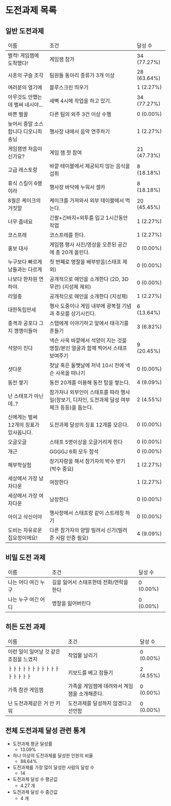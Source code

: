 # 도전과제 목록

## 일반 도전과제

<table>
  <thead>
    <tr>
      <td>이름</td>
      <td>조건</td>
      <td>달성 수</td>
    </tr>
  </thead>
  <tbody>
    <tr>
      <td>벌컥! 게임잼에 도착했다!</td>
      <td>게임잼 참가</td>
      <td>34 (77.27%)</td>
    </tr>
    <tr>
      <td>사혼의 구슬 조각</td>
      <td>팀원들 동아리 종류가 3개 이상</td>
      <td>28 (63.64%)</td>
    </tr>
    <tr>
      <td>여러분의 열기에</td>
      <td>블루스크린 띄우기</td>
      <td>1 (2.27%)</td>
    </tr>
    <tr>
      <td>아무것도 안했는데 벌써 네시야...</td>
      <td>새벽 4시에 작업을 하고 있기.</td>
      <td>34 (77.27%)</td>
    </tr>
    <tr>
      <td>바쁜 벌꿀</td>
      <td>다른 팀의 외주 3건 이상 수행</td>
      <td>0 (0.00%)</td>
    </tr>
    <tr>
      <td>늦어서 증말 소스합니다 디오니죄송님</td>
      <td>행사장 내에서 음악 연주하기</td>
      <td>1 (2.27%)</td>
    </tr>
    <tr>
      <td>게임잼엔 처음이신가요?</td>
      <td>게임 잼 첫 참여</td>
      <td>21 (47.73%)</td>
    </tr>
    <tr>
      <td>고급 레스토랑</td>
      <td>바깥 테이블에서 제공되지 않는 음식을 섭취</td>
      <td>8 (18.18%)</td>
    </tr>
    <tr>
      <td>휴식 스킬이 6랭이라</td>
      <td>행사장 바닥에 누워서 셀카</td>
      <td>8 (18.18%)</td>
    </tr>
    <tr>
      <td>8월은 케이크의 거짓말</td>
      <td>케이크를 가져와서 외부 테이블에서 먹는다.</td>
      <td>20 (45.45%)</td>
    </tr>
    <tr>
      <td>너무 춥네요</td>
      <td>긴팔+긴바지+외투를 입고 1시간동안 작업</td>
      <td>1 (2.27%)</td>
    </tr>
    <tr>
      <td>코스프레</td>
      <td>코스프레를 한다.</td>
      <td>1 (2.27%)</td>
    </tr>
    <tr>
      <td>홍보 대사</td>
      <td>게임잼 행사 사진/영상을 오픈된 공간에 총 20개 올린다.</td>
      <td>0 (0.00%)</td>
    </tr>
    <tr>
      <td>누구보다 빠르게 남들과는 다르게</td>
      <td>첫 번째로 명찰을 배부받음(스태프 제외)</td>
      <td>0 (0.00%)</td>
    </tr>
    <tr>
      <td>나보다 한차원 연하야.</td>
      <td>공개적으로 애인을 소개한다 (2D, 3D 무관) (지성체 제외)</td>
      <td>0 (0.00%)</td>
    </tr>
    <tr>
      <td>리얼충</td>
      <td>공개적으로 애인을 소개한다 (지성체)</td>
      <td>1 (2.27%)</td>
    </tr>
    <tr>
      <td>대한독립만세</td>
      <td>행사 도중이나 게임 내부에 광복절 기념과 추모를 상기시킨다.</td>
      <td>6 (13.64%)</td>
    </tr>
    <tr>
      <td>충격과 공포다 그지 깽깽이들아</td>
      <td>스탭에게 이야기하고 앞에서 태극기를 흔들기</td>
      <td>3 (6.82%)</td>
    </tr>
    <tr>
      <td>석양이 진다</td>
      <td>넥슨 사옥 바깥에서 석양이 지는 것을 명찰/본인 얼굴과 함께 찍어서 스태프 보여주기</td>
      <td>9 (20.45%)</td>
    </tr>
    <tr>
      <td>셧다운</td>
      <td>첫날 혹은 둘쨋날에 저녁 10시 전에 넥슨 사옥을 떠나기</td>
      <td>0 (0.00%)</td>
    </tr>
    <tr>
      <td>동전 쌓기</td>
      <td>동전 20개를 이용해 동전 탑을 쌓는다.</td>
      <td>4 (9.09%)</td>
    </tr>
    <tr>
      <td>난 스태프가 아닌데..?</td>
      <td>참가자나 외부인이 스태프를 따라 행사 일(장보기, 디자인, 도전과제 달성 여부 체크 등등)을 돕는다.</td>
      <td>2 (4.55%)</td>
    </tr>
    <tr>
      <td>신에게는 벌써 12개의 징표가 있사옵니다.</td>
      <td>도전과제 달성의 징표 12개를 모은다.</td>
      <td>0 (0.00%)</td>
    </tr>
    <tr>
      <td>오글오글</td>
      <td>스태프 5명이상을 오글거리게 한다</td>
      <td>0 (0.00%)</td>
    </tr>
    <tr>
      <td>개근</td>
      <td>GGGGJ 6회 모두 참석</td>
      <td>0 (0.00%)</td>
    </tr>
    <tr>
      <td>해부학실험</td>
      <td>장기자랑을 해서 참가자의 박수 받기(박수 중요)</td>
      <td>1 (2.27%)</td>
    </tr>
    <tr>
      <td>세상에서 가장 남자다운</td>
      <td>여장한다</td>
      <td>1 (2.27%)</td>
    </tr>
    <tr>
      <td>세상에서 가장 여자다운</td>
      <td>남장한다</td>
      <td>0 (0.00%)</td>
    </tr>
    <tr>
      <td>아이고 삭신이야</td>
      <td>행사장에서 스태프랑 같이 스트레칭 하기</td>
      <td>0 (0.00%)</td>
    </tr>
    <tr>
      <td>도비는 자유로운 집요정이에요!</td>
      <td>다른 참가자의 양말 빌려서 신기(빌려준 사람 인증 필요)</td>
      <td>4 (9.09%)</td>
    </tr>
  </tbody>
</table>

## 비밀 도전 과제

<table>
  <thead>
    <tr>
      <td>이름</td>
      <td>조건</td>
      <td>달성 수</td>
    </tr>
  </thead>
  <tbody>
    <tr>
      <td>나는 어디 여긴 누구</td>
      <td>길을 잃어서 스태프한테 전화/연락을 한다</td>
      <td>0 (0.00%)</td>
    </tr>
    <tr>
      <td>나는 누구 여긴 어디</td>
      <td>명찰을 잃어버린다</td>
      <td>0 (0.00%)</td>
    </tr>
  </tbody>
</table>

## 히든 도전 과제

<table>
  <thead>
    <tr>
      <td>이름</td>
      <td>조건</td>
      <td>달성 수</td>
    </tr>
  </thead>
  <tbody>
    <tr>
      <td>이런 일이 일어날 것 같은 조짐을 느꼈지</td>
      <td>작업물 날리기</td>
      <td>0 (0.00%)</td>
    </tr>
    <tr>
      <td>ㅏㅏㅏㅏㅏㅏㅏㅏㅏㅏㅏㅏㅏㅏㅏㅏ</td>
      <td>키보드를 베고 잠들기</td>
      <td>2 (4.55%)</td>
    </tr>
    <tr>
      <td>가족 참관 게임잼</td>
      <td>가족을 게임잼에 데려와서 게임잼을 소개해준다.</td>
      <td>0 (0.00%)</td>
    </tr>
    <tr>
      <td>난 도전과제같은 거 안 키워</td>
      <td>도전과제를 달성하지 않겠다고 선언함</td>
      <td>0 (0.00%)</td>
    </tr>
  </tbody>
</table>

## 전체 도전과제 달성 관련 통계

* 도전과제 평균 달성률
  * 13.09%
* 하나 이상의 도전과제를 달성한 인원의 비율
  * 88.64%
* 도전과제를 가장 많이 달성한 사람의 달성 수
  * 14
* 도전과제 달성 수 평균값
  * 4.27 개
* 도전과제 달성 수 중간값
  * 4 개
